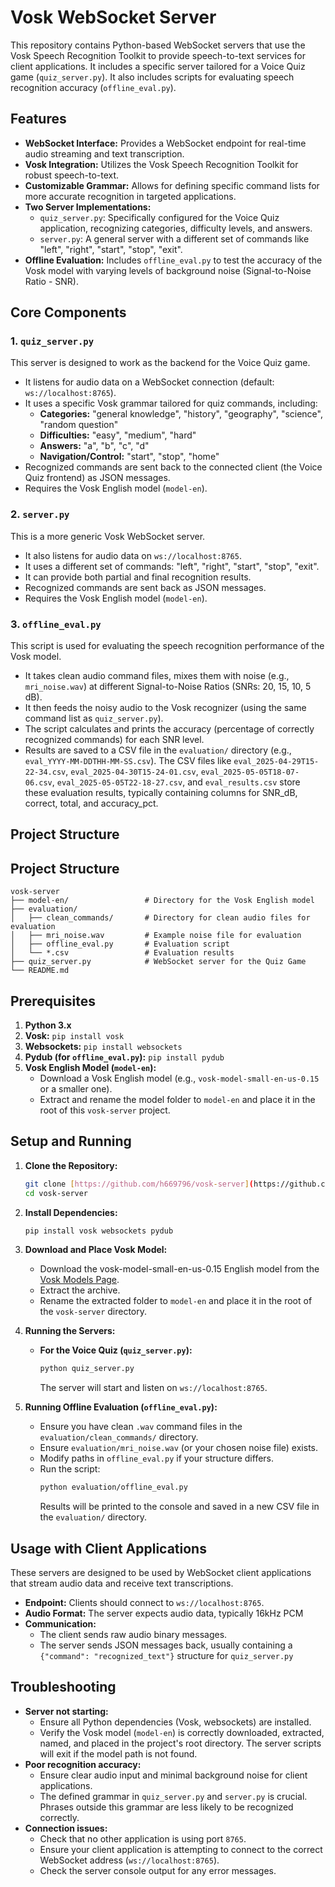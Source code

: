 # Vosk WebSocket Server

This repository contains Python-based WebSocket servers that use the Vosk Speech Recognition Toolkit to provide speech-to-text services for client applications. It includes a specific server tailored for a Voice Quiz game (`quiz_server.py`). It also includes scripts for evaluating speech recognition accuracy (`offline_eval.py`).

## Features

* **WebSocket Interface:** Provides a WebSocket endpoint for real-time audio streaming and text transcription.
* **Vosk Integration:** Utilizes the Vosk Speech Recognition Toolkit for robust speech-to-text.
* **Customizable Grammar:** Allows for defining specific command lists for more accurate recognition in targeted applications.
* **Two Server Implementations:**
    * `quiz_server.py`: Specifically configured for the Voice Quiz application, recognizing categories, difficulty levels, and answers.
    * `server.py`: A general server with a different set of commands like "left", "right", "start", "stop", "exit".
* **Offline Evaluation:** Includes `offline_eval.py` to test the accuracy of the Vosk model with varying levels of background noise (Signal-to-Noise Ratio - SNR).

## Core Components

### 1. `quiz_server.py`

This server is designed to work as the backend for the Voice Quiz game.
* It listens for audio data on a WebSocket connection (default: `ws://localhost:8765`).
* It uses a specific Vosk grammar tailored for quiz commands, including:
    * **Categories:** "general knowledge", "history", "geography", "science", "random question"
    * **Difficulties:** "easy", "medium", "hard"
    * **Answers:** "a", "b", "c", "d"
    * **Navigation/Control:** "start", "stop", "home"
* Recognized commands are sent back to the connected client (the Voice Quiz frontend) as JSON messages.
* Requires the Vosk English model (`model-en`).

### 2. `server.py`

This is a more generic Vosk WebSocket server.
* It also listens for audio data on `ws://localhost:8765`.
* It uses a different set of commands: "left", "right", "start", "stop", "exit".
* It can provide both partial and final recognition results.
* Recognized commands are sent back as JSON messages.
* Requires the Vosk English model (`model-en`).

### 3. `offline_eval.py`

This script is used for evaluating the speech recognition performance of the Vosk model.
* It takes clean audio command files, mixes them with noise (e.g., `mri_noise.wav`) at different Signal-to-Noise Ratios (SNRs: 20, 15, 10, 5 dB).
* It then feeds the noisy audio to the Vosk recognizer (using the same command list as `quiz_server.py`).
* The script calculates and prints the accuracy (percentage of correctly recognized commands) for each SNR level.
* Results are saved to a CSV file in the `evaluation/` directory (e.g., `eval_YYYY-MM-DDTHH-MM-SS.csv`). The CSV files like `eval_2025-04-29T15-22-34.csv`, `eval_2025-04-30T15-24-01.csv`, `eval_2025-05-05T18-07-06.csv`, `eval_2025-05-05T22-18-27.csv`, and `eval_results.csv` store these evaluation results, typically containing columns for SNR_dB, correct, total, and accuracy_pct.

## Project Structure 
## Project Structure

```text
vosk-server
├── model-en/                 # Directory for the Vosk English model
├── evaluation/
│   ├── clean_commands/       # Directory for clean audio files for evaluation
│   ├── mri_noise.wav         # Example noise file for evaluation
│   ├── offline_eval.py       # Evaluation script
│   └── *.csv                 # Evaluation results
├── quiz_server.py            # WebSocket server for the Quiz Game                 
└── README.md
```

## Prerequisites

1.  **Python 3.x**
2.  **Vosk:** `pip install vosk`
3.  **Websockets:** `pip install websockets`
4.  **Pydub (for `offline_eval.py`):** `pip install pydub`
5.  **Vosk English Model (`model-en`):**
    * Download a Vosk English model (e.g., `vosk-model-small-en-us-0.15` or a smaller one).
    * Extract and rename the model folder to `model-en` and place it in the root of this `vosk-server` project.

## Setup and Running

1.  **Clone the Repository:**
    ```bash
    git clone [https://github.com/h669796/vosk-server](https://github.com/h669796/vosk-server)
    cd vosk-server
    ```

2.  **Install Dependencies:**
    ```bash
    pip install vosk websockets pydub
    ```

3.  **Download and Place Vosk Model:**
    * Download the vosk-model-small-en-us-0.15 English model from the [Vosk Models Page](https://alphacephei.com/vosk/models).
    * Extract the archive.
    * Rename the extracted folder to `model-en` and place it in the root of the `vosk-server` directory.

4.  **Running the Servers:**

    * **For the Voice Quiz (`quiz_server.py`):**
        ```bash
        python quiz_server.py
        ```
        The server will start and listen on `ws://localhost:8765`.

5.  **Running Offline Evaluation (`offline_eval.py`):**
    * Ensure you have clean `.wav` command files in the `evaluation/clean_commands/` directory.
    * Ensure `evaluation/mri_noise.wav` (or your chosen noise file) exists.
    * Modify paths in `offline_eval.py` if your structure differs.
    * Run the script:
        ```bash
        python evaluation/offline_eval.py
        ```
        Results will be printed to the console and saved in a new CSV file in the `evaluation/` directory.

## Usage with Client Applications

These servers are designed to be used by WebSocket client applications that stream audio data and receive text transcriptions.

* **Endpoint:** Clients should connect to `ws://localhost:8765`.
* **Audio Format:** The server expects audio data, typically 16kHz PCM
* **Communication:**
    * The client sends raw audio binary messages.
    * The server sends JSON messages back, usually containing a `{"command": "recognized_text"}` structure for `quiz_server.py` 

## Troubleshooting

* **Server not starting:**
    * Ensure all Python dependencies (Vosk, websockets) are installed.
    * Verify the Vosk model (`model-en`) is correctly downloaded, extracted, named, and placed in the project's root directory. The server scripts will exit if the model path is not found.
* **Poor recognition accuracy:**
    * Ensure clear audio input and minimal background noise for client applications.
    * The defined grammar in `quiz_server.py` and `server.py` is crucial. Phrases outside this grammar are less likely to be recognized correctly.
* **Connection issues:**
    * Check that no other application is using port `8765`.
    * Ensure your client application is attempting to connect to the correct WebSocket address (`ws://localhost:8765`).
    * Check the server console output for any error messages.
